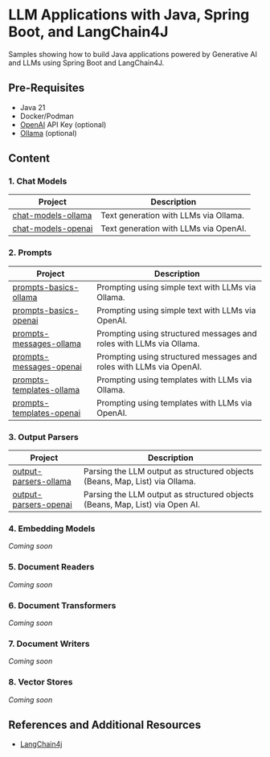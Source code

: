 # LLM Applications with Java, Spring Boot, and LangChain4J

Samples showing how to build Java applications powered by Generative AI and LLMs using Spring Boot and LangChain4J.

## Pre-Requisites

* Java 21
* Docker/Podman
* [OpenAI](http://platform.openai.com) API Key (optional)
* [Ollama](https://ollama.ai) (optional)

## Content

### 1. Chat Models

| Project                                                                                                                   | Description                           |
|---------------------------------------------------------------------------------------------------------------------------|---------------------------------------|
| [chat-models-ollama](https://github.com/ThomasVitale/llm-apps-java-langchain4j/tree/main/01-chat-models/chat-models-ollama) | Text generation with LLMs via Ollama. |
| [chat-models-openai](https://github.com/ThomasVitale/llm-apps-java-langchain4j/tree/main/01-chat-models/chat-models-openai) | Text generation with LLMs via OpenAI. |

### 2. Prompts

| Project                                                                                                                            | Description                                                         |
|------------------------------------------------------------------------------------------------------------------------------------|---------------------------------------------------------------------|
| [prompts-basics-ollama](https://github.com/ThomasVitale/llm-apps-java-langchain4j/tree/main/02-prompts/prompts-basics-ollama)        | Prompting using simple text with LLMs via Ollama.                   |
| [prompts-basics-openai](https://github.com/ThomasVitale/llm-apps-java-langchain4j/tree/main/02-prompts/prompts-basics-openai)        | Prompting using simple text with LLMs via OpenAI.                   |
| [prompts-messages-ollama](https://github.com/ThomasVitale/llm-apps-java-langchain4j/tree/main/02-prompts/prompts-messages-ollama)    | Prompting using structured messages and roles with LLMs via Ollama. |
| [prompts-messages-openai](https://github.com/ThomasVitale/llm-apps-java-langchain4j/tree/main/02-prompts/prompts-messages-openai)    | Prompting using structured messages and roles with LLMs via OpenAI. |
| [prompts-templates-ollama](https://github.com/ThomasVitale/llm-apps-java-langchain4j/tree/main/02-prompts/prompts-templates-ollama)  | Prompting using templates with LLMs via Ollama.                     |
| [prompts-templates-openai](https://github.com/ThomasVitale/llm-apps-java-langchain4j/tree/main/02-prompts/prompts-templates-openai)  | Prompting using templates with LLMs via OpenAI.                     |

### 3. Output Parsers

| Project                                                                                                                            | Description                                                                  |
|------------------------------------------------------------------------------------------------------------------------------------|------------------------------------------------------------------------------|
| [output-parsers-ollama](https://github.com/ThomasVitale/llm-apps-java-langchain4j/tree/main/03-output-parsers/output-parsers-ollama) | Parsing the LLM output as structured objects (Beans, Map, List) via Ollama.  |
| [output-parsers-openai](https://github.com/ThomasVitale/llm-apps-java-langchain4j/tree/main/03-output-parsers/output-parsers-openai) | Parsing the LLM output as structured objects (Beans, Map, List) via Open AI. |

### 4. Embedding Models

_Coming soon_

### 5. Document Readers

_Coming soon_

### 6. Document Transformers

_Coming soon_

### 7. Document Writers

_Coming soon_

### 8. Vector Stores

_Coming soon_

## References and Additional Resources

* [LangChain4j](https://github.com/langchain4j)